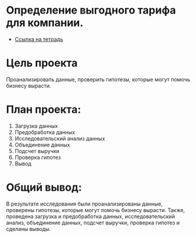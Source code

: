 # Определение выгодного тарифа для компании.
- [Ссылка на тетрадь](https://github.com/79sins/Portfolio/blob/be4b1253da35f7517775825c719440026204ca9c/%D0%9E%D0%BF%D1%80%D0%B5%D0%B4%D0%B5%D0%BB%D0%B5%D0%BD%D0%B8%D0%B5%20%D0%B2%D1%8B%D0%B3%D0%BE%D0%B4%D0%BD%D0%BE%D0%B3%D0%BE%20%D1%82%D0%B0%D1%80%D0%B8%D1%84%D0%B0/%D0%9E%D0%BF%D1%80%D0%B5%D0%B4%D0%B4%D0%B5%D0%BB%D0%B5%D0%BD%D0%B8%D0%B5%20%D0%B2%D1%8B%D0%B3%D0%BE%D0%B4%D0%BD%D0%BE%D0%B3%D0%BE%20%D1%82%D0%B0%D1%80%D0%B8%D1%84%D0%B0.ipynb)

# Цель проекта
Проанализировать данные, проверить гипотезы, которые могут помочь бизнесу вырасти.

# План проекта:
1. Загрузка данных
2. Предобработка данных
3. Исследовательский анализ данных
4. Объединение данных
5. Подсчет выручки
6. Проверка гипотез
7. Вывод

# Общий вывод:
В результате исследования были проанализированы данные, проверены гипотезы, которые могут помочь бизнесу вырасти. Также, проведена загрузка и предобработка данных, исследовательский анализ, объединение данных, подсчет выручки, проверка гипотез и сделаны выводы.
